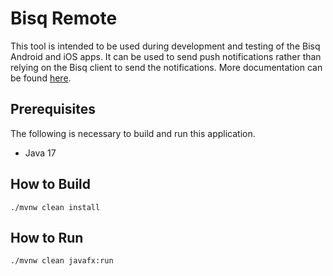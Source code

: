 # Bisq Remote

This tool is intended to be used during development and testing of the Bisq Android and iOS apps.
It can be used to send push notifications rather than relying on the Bisq client to send the notifications.
More documentation can be found [here](https://github.com/bisq-network/bisqremote/wiki).

## Prerequisites

The following is necessary to build and run this application.
- Java 17

## How to Build

```shell
./mvnw clean install
```

## How to Run

```shell
./mvnw clean javafx:run
```
